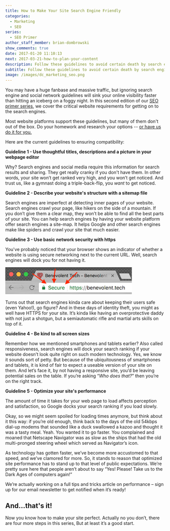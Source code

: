 ```yaml
---
title: How to Make Your Site Search Engine Friendly
categories:
  - Marketing
  - SEO
series:
  - SEO Primer
author_staff_member: brian-dombrowski
show_comments: true
date: 2017-01-20 11:10:13
next: 2017-03-21-how-to-plan-your-content
description: Follow these guidelines to avoid certain death by search engine gods.
subtitle: Follow these guidelines to avoid certain death by search engine gods.
image: /images/dc_marketing_seo.png
---
```



You may have a huge fanbase and massive traffic, but ignoring search engine and social network guidelines will sink your online visibility faster than hitting an iceberg on a foggy night. In this second edition of our [SEO primer series](/seo-primer-series), we cover the critical website requirements for getting on to the search engines.

Most website platforms support these guidelines, but many of them don't out of the box. Do your homework and research your options -- [or have us do it for you.](/contact)

Here are the current guidelines to ensuring compatibility:

**Guideline 1 - Use thoughtful titles, descriptions and a picture in your webpage editor**

Why? Search engines and social media require this information for search results and sharing. They get really cranky if you don't have them. In other words, your site won’t get ranked very high, and you won’t get noticed. And trust us, like a gymnast doing a triple-back-flip, you *want* to get noticed.&nbsp;

**Guideline 2 - Describe your website's structure with a sitemap file**

Search engines are imperfect at detecting inner pages of your website. Search engines crawl your page, like hikers on the side of a mountain. If you don’t give them a clear map, they won’t be able to find all the best parts of your site. You can help search engines by having your website platform offer search engines a site-map. It helps Google and other search engines make like spiders and crawl your site that much easier.

**Guideline 3 - Use basic network security with https**

You've probably noticed that your browser shows an indicator of whether a website is using secure networking next to the current URL. Well, search engines will dock you for not having it.

![](/uploads/versions/https---x----400-85x---.png)

Turns out that search engines kinda care about keeping their users safe (even Yahoo!), go figure? And in these days of identity theft, you might as well have HTTPS for your site. It’s kinda like having an overprotective daddy with not just a shotgun, but a semiautomatic rifle and martial arts skills on top of it.

**Guideline 4 - Be kind to all screen sizes**

Remember how we mentioned smartphones and tablets earlier? Also called responsiveness, search engines will dock your search ranking if your website doesn’t look quite right on such modern technology. Yes, we know it sounds sort of petty. But because of the ubiquitousness of smartphones and tablets, it is kind of fair to expect a useable version of your site on them. And let’s face it, by not having a responsive site, you’d be leaving potential sales on the table. If you’re asking “*Who does that?*” then you’re on the right track.

**Guideline 5 - Optimize your site's performance**

The amount of time it takes for your web page to load affects perception and satisfaction, so Google docks your search ranking if you load slowly.

Okay, so we might seem spoiled for loading times anymore, but think about it this way: if you’re old enough, think back to the days of the old 54kbps dial-up modems that sounded like a duck swallowed a kazoo and thought it was a tasty meal. Yeah. You wanted it to go faster. You complained and moaned that Netscape Navigator was as slow as the ships that had the old multi-pronged steering wheel which served as Navigator’s icon.

As technology has gotten faster, we’ve become more accustomed to that speed, and we’ve clamored for more. So, it stands to reason that optimized site performance has to stand up to that level of public expectations. We’re pretty sure here that people aren’t about to say “Yes! Please! Take us to the Dark Ages of computers again!”

We’re actually working on a full tips and tricks article on performance – sign up for our email newsletter to get notified when it’s ready!

## **And…that's it!**

Now you know how to make your site perfect. Actually no you don’t, there are four more steps in this series, But at least it’s a good start.